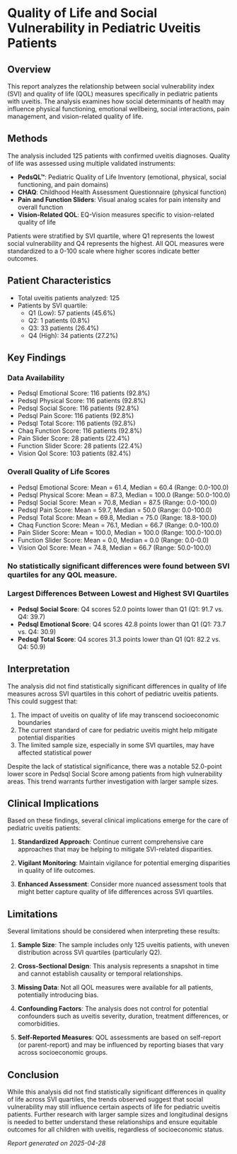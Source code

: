 # Quality of Life and Social Vulnerability in Pediatric Uveitis Patients

## Overview
This report analyzes the relationship between social vulnerability index (SVI) and quality of life (QOL) measures specifically in pediatric patients with uveitis. The analysis examines how social determinants of health may influence physical functioning, emotional wellbeing, social interactions, pain management, and vision-related quality of life.

## Methods
The analysis included 125 patients with confirmed uveitis diagnoses. Quality of life was assessed using multiple validated instruments:

- **PedsQL™**: Pediatric Quality of Life Inventory (emotional, physical, social functioning, and pain domains)
- **CHAQ**: Childhood Health Assessment Questionnaire (physical function)
- **Pain and Function Sliders**: Visual analog scales for pain intensity and overall function
- **Vision-Related QOL**: EQ-Vision measures specific to vision-related quality of life

Patients were stratified by SVI quartile, where Q1 represents the lowest social vulnerability and Q4 represents the highest. All QOL measures were standardized to a 0-100 scale where higher scores indicate better outcomes.

## Patient Characteristics
- Total uveitis patients analyzed: 125
- Patients by SVI quartile:
  - Q1 (Low): 57 patients (45.6%)
  - Q2: 1 patients (0.8%)
  - Q3: 33 patients (26.4%)
  - Q4 (High): 34 patients (27.2%)

## Key Findings

### Data Availability
- Pedsql Emotional Score: 116 patients (92.8%)
- Pedsql Physical Score: 116 patients (92.8%)
- Pedsql Social Score: 116 patients (92.8%)
- Pedsql Pain Score: 116 patients (92.8%)
- Pedsql Total Score: 116 patients (92.8%)
- Chaq Function Score: 116 patients (92.8%)
- Pain Slider Score: 28 patients (22.4%)
- Function Slider Score: 28 patients (22.4%)
- Vision Qol Score: 103 patients (82.4%)

### Overall Quality of Life Scores
- Pedsql Emotional Score: Mean = 61.4, Median = 60.4 (Range: 0.0-100.0)
- Pedsql Physical Score: Mean = 87.3, Median = 100.0 (Range: 50.0-100.0)
- Pedsql Social Score: Mean = 70.8, Median = 87.5 (Range: 0.0-100.0)
- Pedsql Pain Score: Mean = 59.7, Median = 50.0 (Range: 0.0-100.0)
- Pedsql Total Score: Mean = 69.8, Median = 75.0 (Range: 18.8-100.0)
- Chaq Function Score: Mean = 76.1, Median = 66.7 (Range: 0.0-100.0)
- Pain Slider Score: Mean = 100.0, Median = 100.0 (Range: 100.0-100.0)
- Function Slider Score: Mean = 0.0, Median = 0.0 (Range: 0.0-0.0)
- Vision Qol Score: Mean = 74.8, Median = 66.7 (Range: 50.0-100.0)

### No statistically significant differences were found between SVI quartiles for any QOL measure.

### Largest Differences Between Lowest and Highest SVI Quartiles
- **Pedsql Social Score**: Q4 scores 52.0 points lower than Q1 (Q1: 91.7 vs. Q4: 39.7)
- **Pedsql Emotional Score**: Q4 scores 42.8 points lower than Q1 (Q1: 73.7 vs. Q4: 30.9)
- **Pedsql Total Score**: Q4 scores 31.3 points lower than Q1 (Q1: 82.2 vs. Q4: 50.9)

## Interpretation

The analysis did not find statistically significant differences in quality of life measures across SVI quartiles in this cohort of pediatric uveitis patients. This could suggest that:

1. The impact of uveitis on quality of life may transcend socioeconomic boundaries
2. The current standard of care for pediatric uveitis might help mitigate potential disparities
3. The limited sample size, especially in some SVI quartiles, may have affected statistical power

Despite the lack of statistical significance, there was a notable 52.0-point lower score in Pedsql Social Score among patients from high vulnerability areas. This trend warrants further investigation with larger sample sizes.

## Clinical Implications

Based on these findings, several clinical implications emerge for the care of pediatric uveitis patients:

1. **Standardized Approach**: Continue current comprehensive care approaches that may be helping to mitigate SVI-related disparities.

2. **Vigilant Monitoring**: Maintain vigilance for potential emerging disparities in quality of life outcomes.

3. **Enhanced Assessment**: Consider more nuanced assessment tools that might better capture quality of life differences across SVI quartiles.

## Limitations

Several limitations should be considered when interpreting these results:

1. **Sample Size**: The sample includes only 125 uveitis patients, with uneven distribution across SVI quartiles (particularly Q2).

2. **Cross-Sectional Design**: This analysis represents a snapshot in time and cannot establish causality or temporal relationships.

3. **Missing Data**: Not all QOL measures were available for all patients, potentially introducing bias.

4. **Confounding Factors**: The analysis does not control for potential confounders such as uveitis severity, duration, treatment differences, or comorbidities.

5. **Self-Reported Measures**: QOL assessments are based on self-report (or parent-report) and may be influenced by reporting biases that vary across socioeconomic groups.

## Conclusion

While this analysis did not find statistically significant differences in quality of life across SVI quartiles, the trends observed suggest that social vulnerability may still influence certain aspects of life for pediatric uveitis patients. Further research with larger sample sizes and longitudinal designs is needed to better understand these relationships and ensure equitable outcomes for all children with uveitis, regardless of socioeconomic status.


*Report generated on 2025-04-28*
